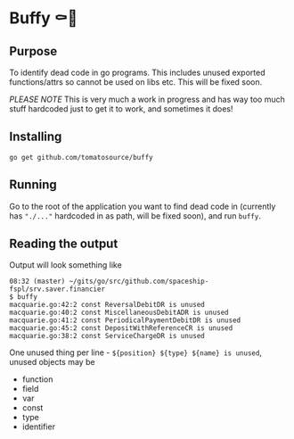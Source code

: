 # Buffy ⚰️🔪

## Purpose

To identify dead code in go programs. This includes unused exported functions/attrs so cannot be used on libs etc. This will be fixed soon.

*PLEASE NOTE* This is very much a work in progress and has way too much stuff hardcoded just to get it to work, and sometimes it does!

## Installing

```
go get github.com/tomatosource/buffy
```

## Running

Go to the root of the application you want to find dead code in (currently has `"./..."` hardcoded in as path, will be fixed soon), and run `buffy`.

## Reading the output

Output will look something like

```
08:32 (master) ~/gits/go/src/github.com/spaceship-fspl/srv.saver.financier
$ buffy
macquarie.go:42:2 const ReversalDebitDR is unused
macquarie.go:40:2 const MiscellaneousDebitADR is unused
macquarie.go:41:2 const PeriodicalPaymentDebitDR is unused
macquarie.go:45:2 const DepositWithReferenceCR is unused
macquarie.go:38:2 const ServiceChargeDR is unused
```

One unused thing per line - `${position} ${type} ${name} is unused`, unused objects may be

 - function
 - field
 - var
 - const
 - type
 - identifier

